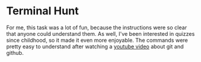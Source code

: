 
# Terminal Hunt



For me, this task was a lot of fun, because the instructions were so clear that anyone could understand them. As well, I've been interested in quizzes since childhood, so it made it even more enjoyable. The commands were pretty easy to understand after watching a [youtube video](https://www.youtube.com/watch?v=apGV9Kg7ics) about git and github.

